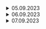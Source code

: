 
<details>
  <summary>05.09.2023</summary>
  
## Linux'ın dizin yapısı

![alt text](images/lin-tree.png)

-------------------

## 32 bit işlemci ile 64 bit işlemci arasındaki fark

İşlemcinin her bir döngüde işleyebileceği stringin boyutunu ifade eder. 32 bit işlemcisi olan bir bilgiisayara sadece 32 bit e göre yazılmış işletim sistemi yüklenebilir. 

## x86 ve x64 nedir

x86 işlemci üreten intel firmasının ürettiği işlemci modelinden ismini almaktadır. 8086 ve 8088 işlemci mimarisi ailelerinden ismini almaktadır. Aslında bu kavram mimarini adıdır. 62 bit işlemciler için de aynı mimari kullanılmış ve ilk başlarda x86-64 olarak adlandırılan bu işlemciler bir süre sonra x64 olarak kullanılmıştır.

## terminal ile shell farkı nedir

Terminal shell ile konuşan bir ön uygulamadır. Input olarak komutları alır ve shell'e iletir. Shell gelen komutu işler ve terminal iletir. (interpretter komut işleyici bash) 

-----------------

* Her kullanıcın linux üzerinde home folder'ı vardır. Linux multiuser kullanıma uygun bir işletim sistemidir. ~ işareti home folder'ını ifade eder.

* Linux'ta hersey bir dosyadir. 

* ls -l komutu ile gelen outputun başında d var ise bu klasor olduğunu ifade eder. l var ise link olduğunu ifade eder. Hiçbir şey yoksa dosya anlamına gelir.

![alt text](images/1.png)

------------

* Linux'ta bir komut girdiğimiz zaman $PATH env variable'ına atanmış değerde çalıştırılacak uygulamayı arar. Aşağıdaki şekilde sıra ile tüm dizinlere bakar ve uygulamayı bulduğunda çalıştırır.

![alt text](images/path.png)
</details>


<details>
  <summary>06.09.2023</summary>
  
  * Linux tarafında linkleme ile windows'taki shortcut'a benzer bir yapı oluşturabiliriz. İki tip linkleme yapabiliriz. İlki soft (sembolik) ikincisi hard linktir. Dosyanın soft link olduğunu önündeki l harfinden anlayabilir ya da soft link için neye linkli olduğunu ok ile görebiliriz. Hard linkte l harfi satır başında  olmaz. Linklerin başka bir temel amacına örnek olarak; bir uyglamanın ilk versiyonunda ayarların bir x dizininde tutulduğunu varsayalım. Bu uygulamayı kullanacak diğer uygulamalar ayalar dosyalarını x dizininden alacak şekilde configure edilmiş olur. Sonraki versiyonlarda ayarları fakrlı bir dizine taşıdığımızda uygulamalar hala ayarları x te arayacakları için bu dizin içine linkleme yapabiliriz. Hem dosya hem de klasör için linkleme yapabiliriz. 

  * link dosya silinir ise ana dosya silinmez. 

  * ana dosya silinirse link dosya silinir. (ls ile listeleniyor olur ama içine girmeye çalıştığında dosya yok hatası verir) 
  ![alt text](images/link.png)

### vim 

* https://vim.rtorr.com/lang/tr cheat sheet

* Vim ile dosya editleme yapabiliriz. i harfi ile insert moduna geçip değişiklik yapabilir. esc ile düzenleme modundan çıkabiliriz. kayıt edip çıkmak için ise wq! kullanırız.

* Set nu ile satıların numaralarını gösterir. Tersi set nonu'dur.

* Set nonu ile satır numaraları silinir.

  ![alt text](images/vim.png)

--------------------

## Linux dosya ve klasör yetkileri

  ![alt text](images/permissions.jpeg)

  * Yetkileri iki farklı şekilde gösterebiliriz. rwx yada bu kombinasyonların octal karşılıkları şeklinde ifade edebiliriz. Aşağıdaki görsele göre alabileceği değerleri inceleyebiliriz.

  ![alt text](images/permission_numeric.png)

  * Genelde kullanılan yetkiler;
  700 -> - rwx --- ---
  755 -> - rwx r-x r-x
  664 -> - rw- rw- r--
  660 -> - rw- rw- ---
  644 -> - rw- r-- r--

* 777 ve 666 yetkileri verilirken dikkat edilmelidir. Çünkü sistemde herkesin dosyayı çalıştırabilmesine ya da güncelleme yapabilmesine olanak sağlamış oluruz. Hack durumunda ya da hatalı işlem yapılması durumunda sonuçlar kötü olabilir.

* Linux'ta bir klasor yaratıldığında varsayılan yetkisi 777, dosya yaratıldığında 666'dır. Fakat umask sistemi ile varsayılan olarak atanacak yetkileri değiştirebiliriz. Kullanıcı bazlı bu umask düzenlenir. 

* Sistem üzerindeki kullanıcılar /etc/passwd dosyası altında bulunmaktadır.

  ![alt text](images/user_passwd.png)

* /etc/default/useradd dosyasında user yaratılırken kullanılacak defaultlar belirlenir. 

  ![alt text](images/useradd_default.png)

* Sistem ile ilgili işlemler yaparken ya root kullanıcıya geçmeliyiz ya da sudo komutu ile root kullanıcı gibi işlem yapmalıyız. Sudo sudoer olarak atanmış kullanıcıların çalıştırabileceği bir komuttur.

* su ile shell içinde kullanıcı değiştirme işlemi yaparsak yeni bir session başlar. Bu sesion üzerinde ex,t komutu çalıştırırsak önceki user session'ına döner. Tekrar exit yaptığımızda logout işlemi yapar.

* Linux dünyasında her kullanıcı kendi adında bir gruba eklenir. 

* Her linux distrosunda özel bir sudoer grubu vardır. Bu gruba eklenen kullanıcılar sudo yapabilirler. debian temelli distrolarda sudo grubu, fedora temelli distrolarda wheel gruplarına eklenen user'lar sudo komutuna yetkileri olur. 


</details>



<details>
  <summary>07.09.2023</summary>
  
  * Linux multiuser kullanıma uygun bir sistem olduğu ve userların yetki yönetimlerini daha rahat yapabilmek için group'lar kullanılabilir. 

  * Groupları /etc/groups dosyasında görebiliriz.

  * Dosyaların grouplarla da bir ilişkisi vardır. Varsayılan olarak dosyayı yaratan userın ana group'u dosyanın da group'u olur. Bu group'taki userlar yetkisi doğrultusunda dosya üzerinde işlem yapabilir. 

----------------

### stdin - stdout - stderror

* Linux üzerinde bir uygulama çalıştığında (process) bu process'e 3 tane stream yapıştırılır. Bunlar stdin, stdout ve stderror'dur.

  ![alt text](images/stdinouterror.png)

* stdin giriştir ve klavyeye bağlıdır diyebiliriz. Process'e input göndermek istediğimizde bu stream kullanılır. 

* stdout çıkış stream'dir. Process çalıştıktan sonra stdout stream'ine output var ise gönderir.

* stderror da process çalışırken bir hata alırsa kullanılan streamdir. 

#### Operatörler

##### > 

> operatörü ile stdout stream'ine gelen veriyi dosyaya redirect edebiliriz. Ezici bir operatördür. Yani yönlendirme yapılan doyada satır varsa ezilecektir. 

##### <

> operatörü ile komuta bir değeri redirect etmek istersek kullanabiliriz. Bir text dosyasının içeriğini mail olarak gönderecek bir uygulamamız olduğunu varsayalım. Bu durumda "mail x@x.com < mail.txt" komutu ile bu işlemi yapabiliriz. 

##### >>

> operatörü ile append işlemi yapılabilir.

##### | 

> pipe ile komutların stdout'larını sonraki process'in stdin'ine gönderebiliriz. Zincir şekilde komut çalıştırabilmek için kullanabiliriz.

#### ;

> Komutları sırası ile çalıştırır.  Önceki komutun hata alması sonraki komutların çalışmasını engellemez. 

##### &&

> Komutları sıra ile çalıştırmayı dener, hata aldığında sonraki komutları çalıştırmaz. 

##### ||

> Komutları sıra ile çalıştırmayı dener, hata aldığında sonraki komutu çalıştırır.
 
-----------
 
* allias'lar ile uzun komutları kısa bir komuta atayarak sürekli kullanımda kolaylık sağlayabiliriz.

* home directory'deki .bash_profile dosyasinda yazan komutlar login olarak terminali kullanan kullacılar için çalıştırılır. 

* .bashrc dosyasında ki komutlar ise non-login olarak çalıştırılan oturumlarda çalıştırılır. non-login, login olunarak açılmış bir oturumda bash ile yeni bir oturum açarak sağlanabilir. 

* Fakat bash_profile dosyasında da bashrc dosyası yüklendiği için her koşulda bashrc dosyası çalıştılıyor diye düşünebiliriz.

* bash_logout dosyası içine logout olurken execute edilmesini istediğimiz kodları yazabiliriz

</details>